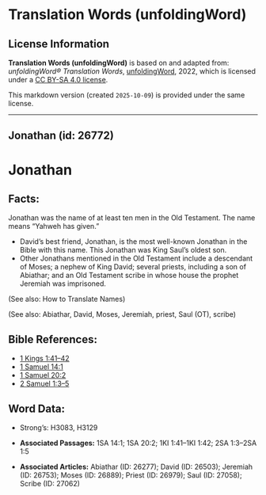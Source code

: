 # Translation Words (unfoldingWord)

## License Information

**Translation Words (unfoldingWord)** is based on and adapted from: _unfoldingWord® Translation Words_, [unfoldingWord](https://unfoldingword.org/utw), 2022, which is licensed under a [CC BY-SA 4.0 license](https://creativecommons.org/licenses/by-sa/4.0/legalcode.en).

This markdown version (created `2025-10-09`) is provided under the same license.



--------------------------------

## Jonathan (id: 26772)

Jonathan
========

Facts:
------

Jonathan was the name of at least ten men in the Old Testament. The name means “Yahweh has given.”

* David’s best friend, Jonathan, is the most well\-known Jonathan in the Bible with this name. This Jonathan was King Saul’s oldest son.
* Other Jonathans mentioned in the Old Testament include a descendant of Moses; a nephew of King David; several priests, including a son of Abiathar; and an Old Testament scribe in whose house the prophet Jeremiah was imprisoned.

(See also: How to Translate Names)

(See also: Abiathar, David, Moses, Jeremiah, priest, Saul (OT), scribe)

Bible References:
-----------------

* [1 Kings 1:41–42](https://ref.ly/1Kgs1:41-1Kgs1:42)
* [1 Samuel 14:1](https://ref.ly/1Sam14:1)
* [1 Samuel 20:2](https://ref.ly/1Sam20:2)
* [2 Samuel 1:3–5](https://ref.ly/2Sam1:3-2Sam1:5)

Word Data:
----------

* Strong’s: H3083, H3129

* **Associated Passages:** 1SA 14:1; 1SA 20:2; 1KI 1:41–1KI 1:42; 2SA 1:3–2SA 1:5
* **Associated Articles:** Abiathar (ID: 26277); David (ID: 26503); Jeremiah (ID: 26753); Moses (ID: 26889); Priest (ID: 26979); Saul (ID: 27058); Scribe (ID: 27062)

